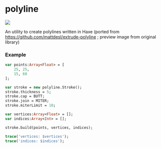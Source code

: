 # polyline

![](https://camo.githubusercontent.com/f78843ec2d10026f91eaf3f51d4a15426141cbb5/687474703a2f2f692e696d6775722e636f6d2f4c474b73546a322e706e67)

An utility to create polylines written in Haxe (ported from https://github.com/mattdesl/extrude-polyline ; preview image from original library)

### Example

```haxe
var points:Array<Float> = [
    25, 25,
    15, 60
];

var stroke = new polyline.Stroke();
stroke.thickness = 5;
stroke.cap = BUTT;
stroke.join = MITER;
stroke.miterLimit = 10;

var vertices:Array<Float> = [];
var indices:Array<Int> = [];

stroke.build(points, vertices, indices);

trace('vertices: $vertices');
trace('indices: $indices');
```

